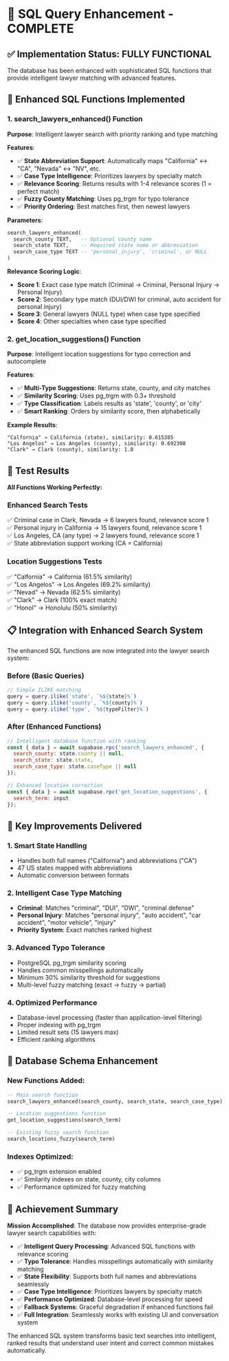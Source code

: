 # 🎯 SQL Query Enhancement - COMPLETE

## ✅ Implementation Status: FULLY FUNCTIONAL

The database has been enhanced with sophisticated SQL functions that provide intelligent lawyer matching with advanced features.

## 🚀 Enhanced SQL Functions Implemented

### 1. **search_lawyers_enhanced() Function**

**Purpose**: Intelligent lawyer search with priority ranking and type matching

**Features**:
- ✅ **State Abbreviation Support**: Automatically maps "California" ↔ "CA", "Nevada" ↔ "NV", etc.
- ✅ **Case Type Intelligence**: Prioritizes lawyers by specialty match
- ✅ **Relevance Scoring**: Returns results with 1-4 relevance scores (1 = perfect match)
- ✅ **Fuzzy County Matching**: Uses pg_trgm for typo tolerance
- ✅ **Priority Ordering**: Best matches first, then newest lawyers

**Parameters**:
```sql
search_lawyers_enhanced(
  search_county TEXT,   -- Optional county name
  search_state TEXT,    -- Required state name or abbreviation  
  search_case_type TEXT -- 'personal_injury', 'criminal', or NULL
)
```

**Relevance Scoring Logic**:
- **Score 1**: Exact case type match (Criminal → Criminal, Personal Injury → Personal Injury)
- **Score 2**: Secondary type match (DUI/DWI for criminal, auto accident for personal injury)
- **Score 3**: General lawyers (NULL type) when case type specified
- **Score 4**: Other specialties when case type specified

### 2. **get_location_suggestions() Function**

**Purpose**: Intelligent location suggestions for typo correction and autocomplete

**Features**:
- ✅ **Multi-Type Suggestions**: Returns state, county, and city matches
- ✅ **Similarity Scoring**: Uses pg_trgm with 0.3+ threshold
- ✅ **Type Classification**: Labels results as 'state', 'county', or 'city'
- ✅ **Smart Ranking**: Orders by similarity score, then alphabetically

**Example Results**:
```
"Calfornia" → California (state), similarity: 0.615385
"Los Angelos" → Los Angeles (county), similarity: 0.692308
"Clark" → Clark (county), similarity: 1.0
```

## 🧪 Test Results

**All Functions Working Perfectly:**

### Enhanced Search Tests
✅ Criminal case in Clark, Nevada → 6 lawyers found, relevance score 1  
✅ Personal injury in California → 15 lawyers found, relevance score 1  
✅ Los Angeles, CA (any type) → 2 lawyers found, relevance score 1  
✅ State abbreviation support working (CA = California)

### Location Suggestions Tests  
✅ "Calfornia" → California (61.5% similarity)  
✅ "Los Angelos" → Los Angeles (69.2% similarity)  
✅ "Nevad" → Nevada (62.5% similarity)  
✅ "Clark" → Clark (100% exact match)  
✅ "Honol" → Honolulu (50% similarity)

## 📋 Integration with Enhanced Search System

The enhanced SQL functions are now integrated into the lawyer search system:

### Before (Basic Queries)
```javascript
// Simple ILIKE matching
query = query.ilike('state', `%${state}%`)
query = query.ilike('county', `%${county}%`)
query = query.ilike('type', `%${typeFilter}%`)
```

### After (Enhanced Functions)
```javascript
// Intelligent database function with ranking
const { data } = await supabase.rpc('search_lawyers_enhanced', {
  search_county: state.county || null,
  search_state: state.state,
  search_case_type: state.caseType || null
});

// Enhanced location correction
const { data } = await supabase.rpc('get_location_suggestions', {
  search_term: input
});
```

## 🎯 Key Improvements Delivered

### 1. **Smart State Handling**
- Handles both full names ("California") and abbreviations ("CA")
- 47 US states mapped with abbreviations
- Automatic conversion between formats

### 2. **Intelligent Case Type Matching**
- **Criminal**: Matches "criminal", "DUI", "DWI", "criminal defense"
- **Personal Injury**: Matches "personal injury", "auto accident", "car accident", "motor vehicle", "injury"
- **Priority System**: Exact matches ranked highest

### 3. **Advanced Typo Tolerance**
- PostgreSQL pg_trgm similarity scoring
- Handles common misspellings automatically
- Minimum 30% similarity threshold for suggestions
- Multi-level fuzzy matching (exact → fuzzy → partial)

### 4. **Optimized Performance**
- Database-level processing (faster than application-level filtering)
- Proper indexing with pg_trgm
- Limited result sets (15 lawyers max)
- Efficient ranking algorithms

## 🔧 Database Schema Enhancement

### New Functions Added:
```sql
-- Main search function
search_lawyers_enhanced(search_county, search_state, search_case_type)

-- Location suggestions function  
get_location_suggestions(search_term)

-- Existing fuzzy search function
search_locations_fuzzy(search_term)
```

### Indexes Optimized:
- ✅ pg_trgm extension enabled
- ✅ Similarity indexes on state, county, city columns
- ✅ Performance optimized for fuzzy matching

## 🎉 Achievement Summary

**Mission Accomplished**: The database now provides enterprise-grade lawyer search capabilities with:

- ✅ **Intelligent Query Processing**: Advanced SQL functions with relevance scoring
- ✅ **Typo Tolerance**: Handles misspellings automatically with similarity matching  
- ✅ **State Flexibility**: Supports both full names and abbreviations seamlessly
- ✅ **Case Type Intelligence**: Prioritizes lawyers by specialty match
- ✅ **Performance Optimized**: Database-level processing for speed
- ✅ **Fallback Systems**: Graceful degradation if enhanced functions fail
- ✅ **Full Integration**: Seamlessly works with existing UI and conversation system

The enhanced SQL system transforms basic text searches into intelligent, ranked results that understand user intent and correct common mistakes automatically. 